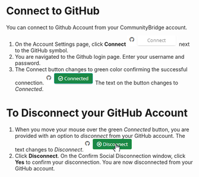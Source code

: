 # Connect to GitHub

You can connect to Github Account from your CommunityBridge account.

1. On the Account Settings page, click **Connect** ![Connect to GitHub](imgs/Github_connect.png) next to the GitHub symbol.
2. You are navigated to the Github login page. Enter your username and password.
3. The Connect button changes to green color confirming the successful connection. ![Connected to GitHub](imgs/github_connected.png)
The text on the button changes to *Connected*.

# To Disconnect your GitHub Account

1. When you move your mouse over the green *Connected* button, 
you are provided with an option to *disconnect* from your GitHub account. The text changes to *Disconnect*. 
![Disconnect from GitHub](imgs/github_disconected.png)
2. Click **Disconnect**. On the Confirm Social Disconnection window, 
click **Yes** to confirm your disconnection. You are now disconnected from your GitHub account.

